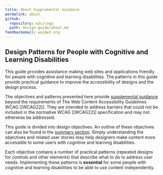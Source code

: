 ```yaml
--- 
title: About Supplemental Guidance
permalink: about
github: 
  repository: w3c/coga
  path: design-guide/about.md
feedbackemail: wai@w3.org
---
```


<h2>Design Patterns for People with Cognitive and Learning Disabilities</h2>

This guide provides assistance making web sites and applications friendly for
people with <a>cognitive and learning disabilities</a>. The patterns in this
guide provide practical guidance to improve the accessibility of designs and
the design process.

The objectives and patterns presented here provide
<a href="https://www.w3.org/WAI/standards-guidelines/wcag/#supplement">
supplemental guidance</a>
beyond the requirements of The Web Content Accessibility Guidelines WCAG
[[WCAG22]]. They are intended to address barriers that could not be included
in the normative WCAG [[WCAG22]] specification and may not otherwise be
addressed.

This guide is divided into design objectives. An outline of these objectives
can also be found in the <a href="#summary">summary section</a>. Simply understanding the objectives
and related user stories may help designers make content more accessible to
some users with <a>cognitive and learning disabilities</a>.

Each objective contains a number of practical patterns (repeated designs for
controls and other elements) that describe what to do to address user needs.
Implementing these patterns is <strong>essential</strong> for some people with
<a>cognitive and learning disabilities</a> to be able to use content
independently.
